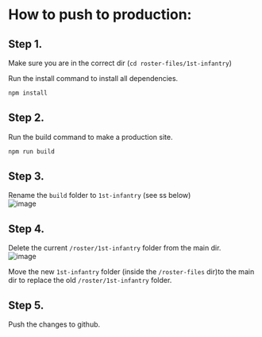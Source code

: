 # How to push to production:

## Step 1.
Make sure you are in the correct dir (`cd roster-files/1st-infantry`)

Run the install command to install all dependencies.
```bash
npm install
```

## Step 2. 
Run the build command to make a production site.

```bash
npm run build
```

## Step 3.
Rename the `build` folder to `1st-infantry` (see ss below)
<br>
![image](https://github.com/user-attachments/assets/2de95662-efee-43a9-bc24-19e531af182b)

## Step 4.
Delete the current `/roster/1st-infantry` folder from the main dir.
<br>
![image](https://github.com/user-attachments/assets/8a68d57a-f7f6-43ce-8b11-15df9a175e59)

Move the new `1st-infantry` folder (inside the `/roster-files` dir)to the main dir to replace the old `/roster/1st-infantry` folder.

## Step 5.

Push the changes to github.
